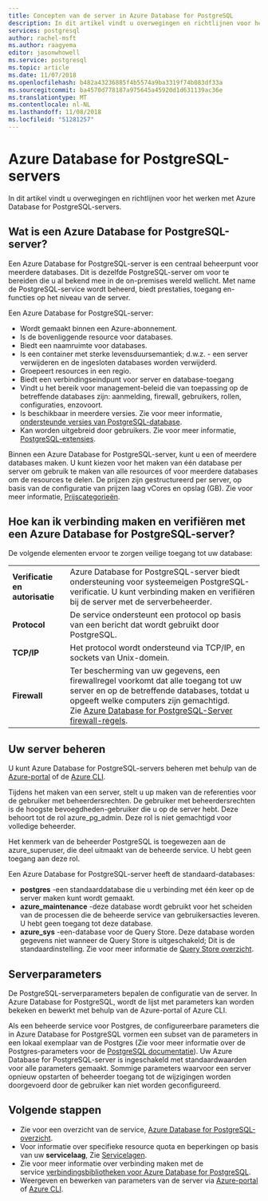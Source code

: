 ```yaml
---
title: Concepten van de server in Azure Database for PostgreSQL
description: In dit artikel vindt u overwegingen en richtlijnen voor het configureren en beheren van Azure Database voor PostgreSQL-servers.
services: postgresql
author: rachel-msft
ms.author: raagyema
editor: jasonwhowell
ms.service: postgresql
ms.topic: article
ms.date: 11/07/2018
ms.openlocfilehash: b482a43236885f4b5574a9ba3319f74b083df33a
ms.sourcegitcommit: ba4570d778187a975645a45920d1d631139ac36e
ms.translationtype: MT
ms.contentlocale: nl-NL
ms.lasthandoff: 11/08/2018
ms.locfileid: "51281257"
---
```

# <a name="azure-database-for-postgresql-servers"></a>Azure Database for PostgreSQL-servers
In dit artikel vindt u overwegingen en richtlijnen voor het werken met Azure Database for PostgreSQL-servers.

## <a name="what-is-an-azure-database-for-postgresql-server"></a>Wat is een Azure Database for PostgreSQL-server?
Een Azure Database for PostgreSQL-server is een centraal beheerpunt voor meerdere databases. Dit is dezelfde PostgreSQL-server om voor te bereiden die u al bekend mee in de on-premises wereld wellicht. Met name de PostgreSQL-service wordt beheerd, biedt prestaties, toegang en-functies op het niveau van de server.

Een Azure Database for PostgreSQL-server:

- Wordt gemaakt binnen een Azure-abonnement.
- Is de bovenliggende resource voor databases.
- Biedt een naamruimte voor databases.
- Is een container met sterke levensduursemantiek; d.w.z. - een server verwijderen en de ingesloten databases worden verwijderd.
- Groepeert resources in een regio.
- Biedt een verbindingseindpunt voor server en database-toegang 
- Vindt u het bereik voor management-beleid die van toepassing op de betreffende databases zijn: aanmelding, firewall, gebruikers, rollen, configuraties, enzovoort.
- Is beschikbaar in meerdere versies. Zie voor meer informatie, [ondersteunde versies van PostgreSQL-database](concepts-supported-versions.md).
- Kan worden uitgebreid door gebruikers. Zie voor meer informatie, [PostgreSQL-extensies](concepts-extensions.md).

Binnen een Azure Database for PostgreSQL-server, kunt u een of meerdere databases maken. U kunt kiezen voor het maken van één database per server om gebruik te maken van alle resources of voor meerdere databases om de resources te delen. De prijzen zijn gestructureerd per server, op basis van de configuratie van prijzen laag vCores en opslag (GB). Zie voor meer informatie, [Prijscategorieën](./concepts-pricing-tiers.md).

## <a name="how-do-i-connect-and-authenticate-to-an-azure-database-for-postgresql-server"></a>Hoe kan ik verbinding maken en verifiëren met een Azure Database for PostgreSQL-server?
De volgende elementen ervoor te zorgen veilige toegang tot uw database:

|||
|:--|:--|
| **Verificatie en autorisatie** | Azure Database for PostgreSQL-server biedt ondersteuning voor systeemeigen PostgreSQL-verificatie. U kunt verbinding maken en verifiëren bij de server met de serverbeheerder. |
| **Protocol** | De service ondersteunt een protocol op basis van een bericht dat wordt gebruikt door PostgreSQL. |
| **TCP/IP** | Het protocol wordt ondersteund via TCP/IP, en sockets van Unix-domein. |
| **Firewall** | Ter bescherming van uw gegevens, een firewallregel voorkomt dat alle toegang tot uw server en op de betreffende databases, totdat u opgeeft welke computers zijn gemachtigd. Zie [Azure Database for PostgreSQL-Server firewall-regels](concepts-firewall-rules.md). |

## <a name="managing-your-server"></a>Uw server beheren
U kunt Azure Database for PostgreSQL-servers beheren met behulp van de [Azure-portal](https://portal.azure.com) of de [Azure CLI](/cli/azure/postgres).

Tijdens het maken van een server, stelt u up maken van de referenties voor de gebruiker met beheerdersrechten. De gebruiker met beheerdersrechten is de hoogste bevoegdheden-gebruiker die u op de server hebt. Deze behoort tot de rol azure_pg_admin. Deze rol is niet gemachtigd voor volledige beheerder. 

Het kenmerk van de beheerder PostgreSQL is toegewezen aan de azure_superuser, die deel uitmaakt van de beheerde service. U hebt geen toegang aan deze rol.

Een Azure Database for PostgreSQL-server heeft de standaard-databases: 
- **postgres** -een standaarddatabase die u verbinding met één keer op de server maken kunt wordt gemaakt.
- **azure_maintenance** -deze database wordt gebruikt voor het scheiden van de processen die de beheerde service van gebruikersacties leveren. U hebt geen toegang tot deze database.
- **azure_sys** -een-database voor de Query Store. Deze database worden gegevens niet wanneer de Query Store is uitgeschakeld; Dit is de standaardinstelling. Zie voor meer informatie de [Query Store overzicht](concepts-query-store.md).


## <a name="server-parameters"></a>Serverparameters
De PostgreSQL-serverparameters bepalen de configuratie van de server. In Azure Database for PostgreSQL, wordt de lijst met parameters kan worden bekeken en bewerkt met behulp van de Azure-portal of Azure CLI. 

Als een beheerde service voor Postgres, de configureerbare parameters die in Azure Database for PostgreSQL vormen een subset van de parameters in een lokaal exemplaar van de Postgres (Zie voor meer informatie over de Postgres-parameters voor de [PostgreSQL documentatie](https://www.postgresql.org/docs/9.6/static/runtime-config.html)). Uw Azure Database for PostgreSQL-server is ingeschakeld met standaardwaarden voor alle parameters gemaakt. Sommige parameters waarvoor een server opnieuw opstarten of beheerder toegang tot de wijzigingen worden doorgevoerd door de gebruiker kan niet worden geconfigureerd.


## <a name="next-steps"></a>Volgende stappen
- Zie voor een overzicht van de service, [Azure Database for PostgreSQL-overzicht](overview.md).
- Voor informatie over specifieke resource quota en beperkingen op basis van uw **servicelaag**, Zie [Servicelagen](concepts-pricing-tiers.md).
- Zie voor meer informatie over verbinding maken met de service [verbindingsbibliotheken voor Azure Database for PostgreSQL](concepts-connection-libraries.md).
- Weergeven en bewerken van parameters van de server via [Azure-portal](howto-configure-server-parameters-using-portal.md) of [Azure CLI](howto-configure-server-parameters-using-cli.md).
